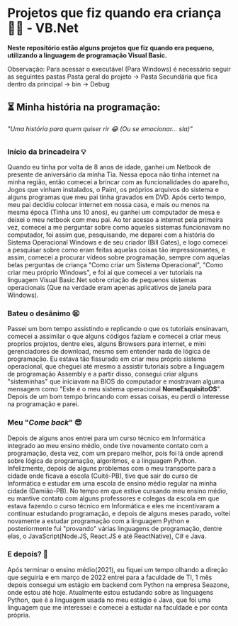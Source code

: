 # Projetos que fiz quando era criança 🧒🏽 - VB.Net

<p><strong>Neste repositório estão alguns projetos que fiz quando era pequeno, utilizando
a linguagem de programação Visual Basic.</strong></p>

Observação: Para acessar o executável (Para Windows) é necessário seguir as seguintes
pastas Pasta geral do projeto -> Pasta Secundária que fica dentro da principal -> bin
-> Debug

</hr>

## ⏳ **Minha história na programação:**
*<h6> "Uma história para quem quiser rir 😂 (Ou se emocionar... sla)" </h6>*
 


### **Início da brincadeira** 💡

Quando eu tinha por volta de 8 anos de idade, ganhei um Netbook de presente de 
aniversário da minha Tia. Nessa epoca não tinha internet na minha região, então
comecei a brincar com as funcionalidades do aparelho, Jogos que vinham
instalados, o Paint, os próprios arquivos do sistema e alguns programas que
meu pai tinha gravados em DVD. Após certo tempo, meu pai decidiu colocar internet
em nossa casa, e mais ou menos na mesma época (Tinha uns 10 anos), eu ganhei um 
computador de mesa e deixei o meu netbook com meu pai. Ao ter acesso a internet
pela primeira vez, comecei a me perguntar sobre como aqueles sistemas funcionavam
no computador, foi assim que, pesquisando, me deparei com a história do Sistema
Operacional Windows e de seu criador (Bill Gates), e logo comecei a pesquisar
sobre como eram feitas aquelas coisas tão impressionantes, e assim, comecei a procurar
vídeos sobre programação, sempre com aquelas belas perguntas de criança "Como criar um 
Sistema Operacional", "Como criar meu próprio Windows", e foi aí que comecei a ver
tutoriais na linguagem Visual Basic.Net sobre criação de pequenos sistemas operacionais
(Que na verdade eram apenas aplicativos de janela para Windows). 


### **Bateu o desânimo 😫**

Passei um bom tempo assistindo e replicando o que os tutoriais ensinavam, comecei a 
assimilar o que alguns códigos faziam e comecei a criar meus proprios projetos, dentre
eles, alguns Browsers para internet, e mini gerenciadores de download, mesmo 
sem entender nada de lógica de programação. Eu estava tão fissurado em criar meu próprio 
sistema operacional, que cheguei até mesmo a assistir tutoriais sobre a linguagem de 
programação Assembly e a partir disso, consegui criar alguns "sisteminhas" que iniciavam 
na BIOS do computador e mostravam alguma mensagem como "Este é o meu sistema operacional 
**NomeEsquisitoOS**". Depois de um bom tempo brincando com essas coisas, eu perdi o interesse 
na programação e parei.


### **Meu "*Come back*" 😎**

Depois de alguns anos entrei para um curso técnico em Informática integrado ao
meu ensino médio, onde tive novamente contato com a programação, desta vez, 
com um preparo melhor, pois foi lá onde aprendi sobre lógica de programação,
algoritmos, e a linguagem Python. Infelizmente, depois de alguns problemas com
o meu transporte para a cidade onde ficava a escola (Cuité-PB), tive que sair
do curso de Informática e estudar em uma escola de ensino médio regular na minha
cidade (Damião-PB). No tempo em que estive cursando meu ensino médio, eu mantive
contato com alguns professores e colegas da escola em que estava fazendo o curso
técnico em Informática e eles me incentivaram a continuar estudando programação,
e depois de alguns meses parado, voltei novamente a estudar programação com a
linguagem Python e posteriormente fui "provando" várias linguagens de programação, 
dentre elas, o JavaScript(Node.JS, React.JS e até ReactNative), C# e Java.


### **E depois? 🤔**

Após terminar o ensino médio(2021), eu fiquei um tempo olhando a direção que seguiria
e em março de 2022 entrei para a faculdade de TI, 1 mês depois consegui um estágio em 
backend com Python na empresa Seazone, onde estou até hoje. Atualmente estou estudando
sobre as linguagens Python, que é a linguagem usada no meu estágio e Java, que foi uma
linguagem que me interessei e comecei a estudar na faculdade e por conta própria.